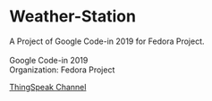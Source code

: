 # Weather-Station
A Project of Google Code-in 2019 for Fedora Project.
<br />
<br />
Google Code-in 2019
<br />
Organization: Fedora Project

<a href="https://thingspeak.com/channels/947635/">ThingSpeak Channel</a>

